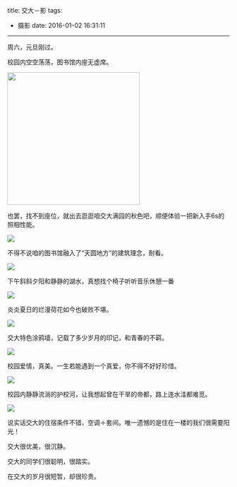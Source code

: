 title: 交大－影
tags:
  - 摄影
date: 2016-01-02 16:31:11
---

周六，元旦刚过。

校园内空空荡荡，图书馆内座无虚席。

<img src="https://wingjay.com/img/交大－影/library.jpg" width="300">

也罢，找不到座位，就出去逛逛咱交大满园的秋色吧，顺便体验一把新入手6s的照相性能。

<!-- more -->

![](/img/交大－影/library_outside.jpg)

不得不说咱的图书馆融入了“天圆地方”的建筑理念，耐看。


![](/img/交大－影/laker.jpg)

下午斜斜夕阳和静静的湖水，真想找个椅子听听音乐休憩一番

![](/img/交大－影/hehua.jpg)

炎炎夏日的烂漫荷花如今也破败不堪。

![](/img/交大－影/tuya.jpg)

交大特色涂鸦墙，记载了多少岁月的印记，和青春的不羁。

![](/img/交大－影/love.jpg)

校园爱情，真美。一生若能遇到一个真爱，你不得不好好珍惜。

![](/img/交大－影/huxiaohe.jpg)

校园内静静流淌的护校河，让我想起曾在干旱的帝都，路上连水洼都难觅。

![](/img/交大－影/dom.jpg)

说实话交大的住宿条件不错，空调＋套间。唯一遗憾的是住在一楼的我们很需要阳光！

交大很优美，很沉静。

交大的同学们很聪明，很踏实。

在交大的岁月很短暂，却很珍贵。
